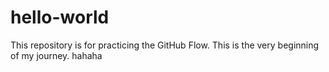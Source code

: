 # hello-world
This repository is for practicing the GitHub Flow.
This is the very beginning of my journey.
hahaha
